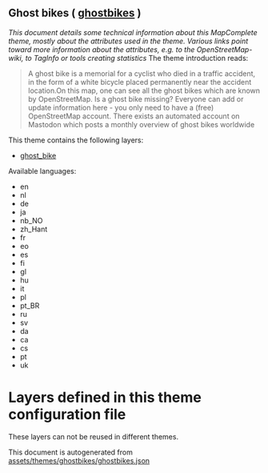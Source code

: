 [//]: # (WARNING: this file is automatically generated. Please find the sources at the bottom and edit those sources)

## Ghost bikes ( [ghostbikes](https://mapcomplete.org/ghostbikes) )
_This document details some technical information about this MapComplete theme, mostly about the attributes used in the theme. Various links point toward more information about the attributes, e.g. to the OpenStreetMap-wiki, to TagInfo or tools creating statistics_
The theme introduction reads:

> A ghost bike is a memorial for a cyclist who died in a traffic accident, in the form of a white bicycle placed permanently near the accident location.On this map, one can see all the ghost bikes which are known by OpenStreetMap. Is a ghost bike missing? Everyone can add or update information here - you only need to have a (free) OpenStreetMap account. There exists an automated account on Mastodon which posts a monthly overview of ghost bikes worldwide

This theme contains the following layers:

 - [ghost_bike](../Layers/ghost_bike.md)

Available languages:

 - en
 - nl
 - de
 - ja
 - nb_NO
 - zh_Hant
 - fr
 - eo
 - es
 - fi
 - gl
 - hu
 - it
 - pl
 - pt_BR
 - ru
 - sv
 - da
 - ca
 - cs
 - pt
 - uk

# Layers defined in this theme configuration file
These layers can not be reused in different themes.


This document is autogenerated from [assets/themes/ghostbikes/ghostbikes.json](https://github.com/pietervdvn/MapComplete/blob/develop/assets/themes/ghostbikes/ghostbikes.json)
